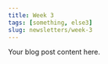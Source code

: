 ```yaml
---
title: Week 3
tags: [something, else3]
slug: newsletters/week-3
---
```

Your blog post content here.